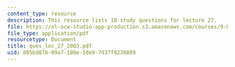 ```yaml
---
content_type: resource
description: This resource lists 10 study questions for lecture 27.
file: https://ol-ocw-studio-app-production.s3.amazonaws.com/courses/9-01-neuroscience-and-behavior-fall-2003/805bd87b09a7180e1de97d37f8230809_ques_lec_27_2003.pdf
file_type: application/pdf
resourcetype: Document
title: ques_lec_27_2003.pdf
uid: 805bd87b-09a7-180e-1de9-7d37f8230809
---
```

